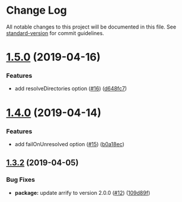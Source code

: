 # Change Log

All notable changes to this project will be documented in this file. See [standard-version](https://github.com/conventional-changelog/standard-version) for commit guidelines.

# [1.5.0](https://github.com/cfware/babel-plugin-bare-import-rewrite/compare/v1.4.0...v1.5.0) (2019-04-16)


### Features

* add resolveDirectories option ([#16](https://github.com/cfware/babel-plugin-bare-import-rewrite/issues/16)) ([d648fc7](https://github.com/cfware/babel-plugin-bare-import-rewrite/commit/d648fc7))



# [1.4.0](https://github.com/cfware/babel-plugin-bare-import-rewrite/compare/v1.3.2...v1.4.0) (2019-04-14)


### Features

* add failOnUnresolved option ([#15](https://github.com/cfware/babel-plugin-bare-import-rewrite/issues/15)) ([b0a18ec](https://github.com/cfware/babel-plugin-bare-import-rewrite/commit/b0a18ec))



## [1.3.2](https://github.com/cfware/babel-plugin-bare-import-rewrite/compare/v1.3.1...v1.3.2) (2019-04-05)


### Bug Fixes

* **package:** update arrify to version 2.0.0 ([#12](https://github.com/cfware/babel-plugin-bare-import-rewrite/issues/12)) ([109d89f](https://github.com/cfware/babel-plugin-bare-import-rewrite/commit/109d89f))
